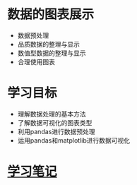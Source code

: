 # 数据的图表展示

- 数据预处理
- 品质数据的整理与显示
- 数值型数据的整理与显示
- 合理使用图表


# 学习目标
- 理解数据处理的基本方法
- 了解数据可视化的图表类型
- 利用pandas进行数据预处理
- 运用pandas和matplotlib进行数据可视化

# [学习笔记](https://github.com/AeneasZhu/LearningStatsGroup/blob/master/week1/week_1.ipynb)

